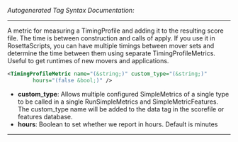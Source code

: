 <!-- THIS IS AN AUTOGENERATED FILE: Don't edit it directly, instead change the schema definition in the code itself. -->

_Autogenerated Tag Syntax Documentation:_

---
A metric for measuring a TimingProfile and adding it to the resulting score file.  The time is between construction and calls of apply.  If you use it in RosettaScripts, you can have multiple timings between mover sets and determine the time between them using separate TimingProfileMetrics.   Useful to get runtimes of new movers and applications.

```xml
<TimingProfileMetric name="(&string;)" custom_type="(&string;)"
        hours="(false &bool;)" />
```

-   **custom_type**: Allows multiple configured SimpleMetrics of a single type to be called in a single RunSimpleMetrics and SimpleMetricFeatures. 
 The custom_type name will be added to the data tag in the scorefile or features database.
-   **hours**: Boolean to set whether we report in hours.  Default is minutes

---
